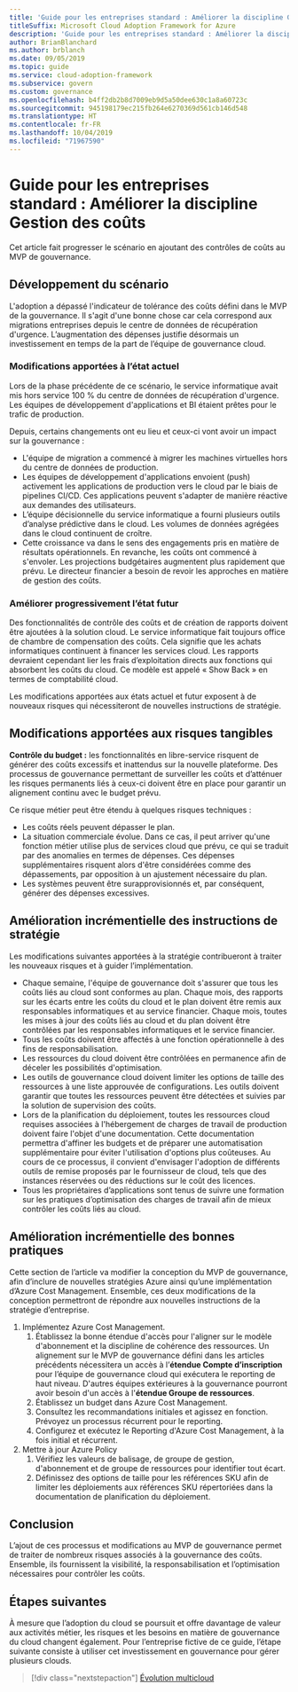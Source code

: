 ```yaml
---
title: 'Guide pour les entreprises standard : Améliorer la discipline Gestion des coûts'
titleSuffix: Microsoft Cloud Adoption Framework for Azure
description: 'Guide pour les entreprises standard : Améliorer la discipline Gestion des coûts'
author: BrianBlanchard
ms.author: brblanch
ms.date: 09/05/2019
ms.topic: guide
ms.service: cloud-adoption-framework
ms.subservice: govern
ms.custom: governance
ms.openlocfilehash: b4ff2db2b8d7009eb9d5a50dee630c1a8a60723c
ms.sourcegitcommit: 945198179ec215fb264e6270369d561cb146d548
ms.translationtype: HT
ms.contentlocale: fr-FR
ms.lasthandoff: 10/04/2019
ms.locfileid: "71967590"
---
```

# <a name="standard-enterprise-guide-improve-the-cost-management-discipline"></a>Guide pour les entreprises standard : Améliorer la discipline Gestion des coûts

Cet article fait progresser le scénario en ajoutant des contrôles de coûts au MVP de gouvernance.

## <a name="advancing-the-narrative"></a>Développement du scénario

L'adoption a dépassé l'indicateur de tolérance des coûts défini dans le MVP de la gouvernance. Il s'agit d'une bonne chose car cela correspond aux migrations entreprises depuis le centre de données de récupération d'urgence. L’augmentation des dépenses justifie désormais un investissement en temps de la part de l’équipe de gouvernance cloud.

### <a name="changes-in-the-current-state"></a>Modifications apportées à l’état actuel

Lors de la phase précédente de ce scénario, le service informatique avait mis hors service 100 % du centre de données de récupération d'urgence. Les équipes de développement d'applications et BI étaient prêtes pour le trafic de production.

Depuis, certains changements ont eu lieu et ceux-ci vont avoir un impact sur la gouvernance :

- L'équipe de migration a commencé à migrer les machines virtuelles hors du centre de données de production.
- Les équipes de développement d'applications envoient (push) activement les applications de production vers le cloud par le biais de pipelines CI/CD. Ces applications peuvent s'adapter de manière réactive aux demandes des utilisateurs.
- L’équipe décisionnelle du service informatique a fourni plusieurs outils d’analyse prédictive dans le cloud. Les volumes de données agrégées dans le cloud continuent de croître.
- Cette croissance va dans le sens des engagements pris en matière de résultats opérationnels. En revanche, les coûts ont commencé à s'envoler. Les projections budgétaires augmentent plus rapidement que prévu. Le directeur financier a besoin de revoir les approches en matière de gestion des coûts.

### <a name="incrementally-improve-the-future-state"></a>Améliorer progressivement l’état futur

Des fonctionnalités de contrôle des coûts et de création de rapports doivent être ajoutées à la solution cloud. Le service informatique fait toujours office de chambre de compensation des coûts. Cela signifie que les achats informatiques continuent à financer les services cloud. Les rapports devraient cependant lier les frais d’exploitation directs aux fonctions qui absorbent les coûts du cloud. Ce modèle est appelé « Show Back » en termes de comptabilité cloud.

Les modifications apportées aux états actuel et futur exposent à de nouveaux risques qui nécessiteront de nouvelles instructions de stratégie.

## <a name="changes-in-tangible-risks"></a>Modifications apportées aux risques tangibles

**Contrôle du budget :** les fonctionnalités en libre-service risquent de générer des coûts excessifs et inattendus sur la nouvelle plateforme. Des processus de gouvernance permettant de surveiller les coûts et d’atténuer les risques permanents liés à ceux-ci doivent être en place pour garantir un alignement continu avec le budget prévu.

Ce risque métier peut être étendu à quelques risques techniques :

- Les coûts réels peuvent dépasser le plan.
- La situation commerciale évolue. Dans ce cas, il peut arriver qu'une fonction métier utilise plus de services cloud que prévu, ce qui se traduit par des anomalies en termes de dépenses. Ces dépenses supplémentaires risquent alors d'être considérées comme des dépassements, par opposition à un ajustement nécessaire du plan.
- Les systèmes peuvent être surapprovisionnés et, par conséquent, générer des dépenses excessives.

## <a name="incremental-improvement-of-the-policy-statements"></a>Amélioration incrémentielle des instructions de stratégie

Les modifications suivantes apportées à la stratégie contribueront à traiter les nouveaux risques et à guider l’implémentation.

- Chaque semaine, l'équipe de gouvernance doit s'assurer que tous les coûts liés au cloud sont conformes au plan. Chaque mois, des rapports sur les écarts entre les coûts du cloud et le plan doivent être remis aux responsables informatiques et au service financier. Chaque mois, toutes les mises à jour des coûts liés au cloud et du plan doivent être contrôlées par les responsables informatiques et le service financier.
- Tous les coûts doivent être affectés à une fonction opérationnelle à des fins de responsabilisation.
- Les ressources du cloud doivent être contrôlées en permanence afin de déceler les possibilités d'optimisation.
- Les outils de gouvernance cloud doivent limiter les options de taille des ressources à une liste approuvée de configurations. Les outils doivent garantir que toutes les ressources peuvent être détectées et suivies par la solution de supervision des coûts.
- Lors de la planification du déploiement, toutes les ressources cloud requises associées à l'hébergement de charges de travail de production doivent faire l'objet d'une documentation. Cette documentation permettra d'affiner les budgets et de préparer une automatisation supplémentaire pour éviter l'utilisation d'options plus coûteuses. Au cours de ce processus, il convient d'envisager l'adoption de différents outils de remise proposés par le fournisseur de cloud, tels que des instances réservées ou des réductions sur le coût des licences.
- Tous les propriétaires d’applications sont tenus de suivre une formation sur les pratiques d’optimisation des charges de travail afin de mieux contrôler les coûts liés au cloud.

## <a name="incremental-improvement-of-the-best-practices"></a>Amélioration incrémentielle des bonnes pratiques

Cette section de l’article va modifier la conception du MVP de gouvernance, afin d’inclure de nouvelles stratégies Azure ainsi qu’une implémentation d’Azure Cost Management. Ensemble, ces deux modifications de la conception permettront de répondre aux nouvelles instructions de la stratégie d’entreprise.

1. Implémentez Azure Cost Management.
    1. Établissez la bonne étendue d'accès pour l'aligner sur le modèle d'abonnement et la discipline de cohérence des ressources. Un alignement sur le MVP de gouvernance défini dans les articles précédents nécessitera un accès à l’**étendue Compte d’inscription** pour l’équipe de gouvernance cloud qui exécutera le reporting de haut niveau. D'autres équipes extérieures à la gouvernance pourront avoir besoin d'un accès à l'**étendue Groupe de ressources**.
    1. Établissez un budget dans Azure Cost Management.
    1. Consultez les recommandations initiales et agissez en fonction. Prévoyez un processus récurrent pour le reporting.
    1. Configurez et exécutez le Reporting d'Azure Cost Management, à la fois initial et récurrent.
2. Mettre à jour Azure Policy
    1. Vérifiez les valeurs de balisage, de groupe de gestion, d'abonnement et de groupe de ressources pour identifier tout écart.
    1. Définissez des options de taille pour les références SKU afin de limiter les déploiements aux références SKU répertoriées dans la documentation de planification du déploiement.

## <a name="conclusion"></a>Conclusion

L’ajout de ces processus et modifications au MVP de gouvernance permet de traiter de nombreux risques associés à la gouvernance des coûts. Ensemble, ils fournissent la visibilité, la responsabilisation et l’optimisation nécessaires pour contrôler les coûts.

## <a name="next-steps"></a>Étapes suivantes

À mesure que l’adoption du cloud se poursuit et offre davantage de valeur aux activités métier, les risques et les besoins en matière de gouvernance du cloud changent également. Pour l’entreprise fictive de ce guide, l’étape suivante consiste à utiliser cet investissement en gouvernance pour gérer plusieurs clouds.

> [!div class="nextstepaction"]
> [Évolution multicloud](./multicloud-improvement.md)
